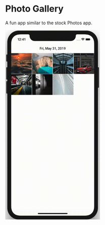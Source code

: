 # Photo Gallery
A fun app similar to the stock Photos app.

<img src="/Screenrecording/Screenrecording.gif" alt="drawing" width="300" height="600"/>
